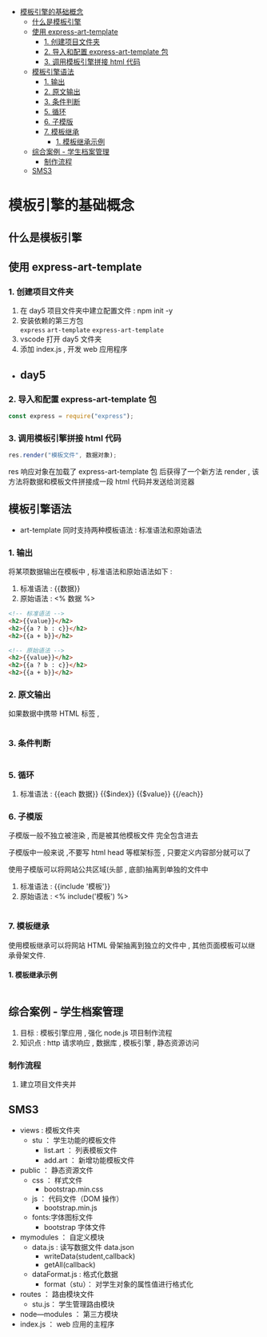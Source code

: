 - [模板引擎的基础概念](#模板引擎的基础概念)
  - [什么是模板引擎](#什么是模板引擎)
  - [使用 express-art-template](#使用-express-art-template)
    - [1. 创建项目文件夹](#1-创建项目文件夹)
    - [2. 导入和配置 express-art-template 包](#2-导入和配置-express-art-template-包)
    - [3. 调用模板引擎拼接 html 代码](#3-调用模板引擎拼接-html-代码)
  - [模板引擎语法](#模板引擎语法)
    - [1. 输出](#1-输出)
    - [2. 原文输出](#2-原文输出)
    - [3. 条件判断](#3-条件判断)
    - [5. 循环](#5-循环)
    - [6. 子模版](#6-子模版)
    - [7. 模板继承](#7-模板继承)
      - [1. 模板继承示例](#1-模板继承示例)
  - [综合案例 - 学生档案管理](#综合案例---学生档案管理)
    - [制作流程](#制作流程)
  - [SMS3](#sms3)

# 模板引擎的基础概念

## 什么是模板引擎

## 使用 express-art-template

### 1. 创建项目文件夹

1. 在 day5 项目文件夹中建立配置文件 : npm init -y
2. 安装依赖的第三方包  
   `express` `art-template` `express-art-template`
3. vscode 打开 day5 文件夹
4. 添加 index.js , 开发 web 应用程序

-   ## day5

### 2. 导入和配置 express-art-template 包

```js
const express = require("express");
```

### 3. 调用模板引擎拼接 html 代码

```js
res.render("模板文件", 数据对象);
```

res 响应对象在加载了 express-art-template 包 后获得了一个新方法 render , 该方法将数据和模板文件拼接成一段 html 代码并发送给浏览器

## 模板引擎语法

-   art-template 同时支持两种模板语法 : 标准语法和原始语法

### 1. 输出

将某项数据输出在模板中 , 标准语法和原始语法如下 :

1. 标准语法 : {{数据}}
2. 原始语法 : <% 数据 %>

```html
<!-- 标准语法 -->
<h2>{{value}}</h2>
<h2>{{a ? b : c}}</h2>
<h2>{{a + b}}</h2>

<!-- 原始语法 -->
<h2>{{value}}</h2>
<h2>{{a ? b : c}}</h2>
<h2>{{a + b}}</h2>
```

### 2. 原文输出

如果数据中携带 HTML 标签 ,

```

```

### 3. 条件判断

```js

```

### 5. 循环

1. 标准语法 : {{each 数据}} {{$index}} {{$value}} {{/each}}

### 6. 子模版

子模版一般不独立被渲染 , 而是被其他模板文件 完全包含进去

子模版中一般来说 ,不要写 html head 等框架标签 , 只要定义内容部分就可以了

使用子模版可以将网站公共区域(头部 , 底部)抽离到单独的文件中

1. 标准语法 : {{include '模板'}}
2. 原始语法 : <% include('模板') %>

```js

```

### 7. 模板继承

使用模板继承可以将网站 HTML 骨架抽离到独立的文件中 , 其他页面模板可以继承骨架文件.

#### 1. 模板继承示例

```html

```

## 综合案例 - 学生档案管理

1. 目标 : 模板引擎应用 , 强化 node.js 项目制作流程
2. 知识点 : http 请求响应 , 数据库 , 模板引擎 , 静态资源访问

### 制作流程

1. 建立项目文件夹并

## SMS3

-   views : 模板文件夹
    -   stu ： 学生功能的模板文件
        -   list.art ： 列表模板文件
        -   add.art ： 新增功能模板文件
-   public ： 静态资源文件
    -   css ： 样式文件
        -   bootstrap.min.css
    -   js ： 代码文件（DOM 操作）
        -   bootstrap.min.js
    -   fonts:字体图标文件
        -   bootstrap 字体文件
-   mymodules ： 自定义模块
    -   data.js : 读写数据文件 data.json
        -   writeData(student,callback)
        -   getAll(callback)
    -   dataFormat.js : 格式化数据
        -   format（stu）： 对学生对象的属性值进行格式化
-   routes ： 路由模块文件
    -   stu.js： 学生管理路由模块
-   node—modules ： 第三方模块
-   index.js ： web 应用的主程序
